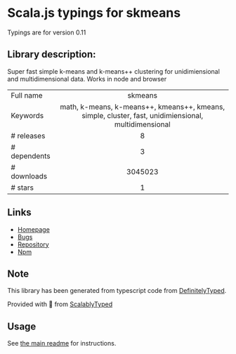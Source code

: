 
# Scala.js typings for skmeans

Typings are for version 0.11

## Library description:
Super fast simple k-means and k-means++ clustering for unidimiensional and multidimensional data. Works in node and browser

|                    |                 |
| ------------------ | :-------------: |
| Full name          | skmeans |
| Keywords           | math, k-means, k-means++, kmeans++, kmeans, simple, cluster, fast, unidimiensional, multidimensional |
| # releases         | 8 |
| # dependents       | 3 |
| # downloads        | 3045023 |
| # stars            | 1 |

## Links
- [Homepage](https://github.com/solzimer/skmeans#readme)
- [Bugs](https://github.com/solzimer/skmeans/issues)
- [Repository](https://github.com/solzimer/skmeans)
- [Npm](https://www.npmjs.com/package/skmeans)
    


## Note
This library has been generated from typescript code from [DefinitelyTyped](https://definitelytyped.org).

Provided with :purple_heart: from [ScalablyTyped](https://github.com/oyvindberg/ScalablyTyped)

## Usage
See [the main readme](../../readme.md) for instructions.


